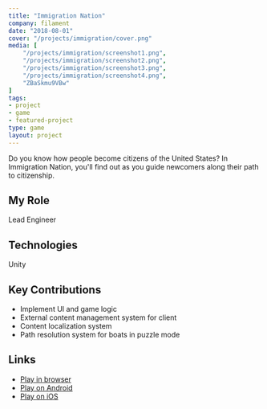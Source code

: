 ```yaml
---
title: "Immigration Nation"
company: filament
date: "2018-08-01"
cover: "/projects/immigration/cover.png"
media: [
    "/projects/immigration/screenshot1.png",
    "/projects/immigration/screenshot2.png",
    "/projects/immigration/screenshot3.png",
    "/projects/immigration/screenshot4.png",
    "ZBaSkmu9VBw"
]
tags:
- project
- game
- featured-project
type: game
layout: project
---
```


Do you know how people become citizens of the United States? In Immigration Nation, you'll find out as you guide newcomers along their path to citizenship. 

## My Role
Lead Engineer

## Technologies
Unity

## Key Contributions
* Implement UI and game logic
* External content management system for client
* Content localization system
* Path resolution system for boats in puzzle mode

## Links
* [Play in browser](https://www.icivics.org/games/immigration-nation)
* [Play on Android](https://play.google.com/store/apps/details?id=com.filament.icivics.immigrationnation2018&hl=en_US)
* [Play on iOS](https://itunes.apple.com/us/app/immigration-nation/id1136058500?mt=8)